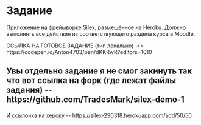 <h1> Задание </h1>
<p>  Приложение на фреймворке Silex, размещённое на Heroku. Должно выполнять все действия из соответствующего раздела курса в Moodle. </p>


<p> ССЫЛКА НА ГОТОВОЕ ЗАДАНИЕ (тип локально) ->> https://codepen.io/Anton4703/pen/dKKRwR?editors=1010  </p>

<H2>
<p>
Увы отдельно задание я не смог закинуть так что вот ссылка на форк (где лежат файлы задания) --   
  https://github.com/TradesMark/silex-demo-1
</p>
</H2>

<p> И ссылочка на хероку  --  https://silex-290318.herokuapp.com/add/50/50</p>
